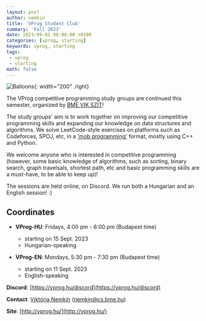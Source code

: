 ```yaml
---
layout: post
author: nemkin
title: 'VProg Student Club'
summary: 'Fall 2023'
date: 2023-09-01 08:00:00 +0100
categories: [vprog, starting]
keywords: vprog, starting
tags: 
 - vprog
 - starting
math: false
---
```


![Balloons](https://vprog.hu/assets/img/balloons-cartoon.png){: width="200" .right}

The VProg competitive programming study groups are continued this semester, organized by [BME VIK SZIT](https://cs.bme.hu/english)!

The study groups' aim is to work together on improving our competitive programming skills and expanding our knowledge on data structures and algorithms. We solve LeetCode-style exercises on platforms such as Codeforces, SPOJ, etc, in a ['mob programming'](https://en.wikipedia.org/wiki/Team_programming#Mob_programming) format, mostly using C++ and Python.

We welcome anyone who is interested in competitive programming (however, some basic knowledge of algorithms, such as sorting, binary search, graph travelsals, shortest path, etc and basic programming skills are a must-have, to be able to keep up)!

The sessions are held online, on Discord. We run both a Hungarian and an English session! :)

## Coordinates

- **VProg-HU**: Fridays, 4:00 pm - 6:00 pm (Budapest time)
  - starting on 15 Sept. 2023
  - Hungarian-speaking

- **VProg-EN**: Mondays, 5:30 pm - 7:30 pm (Budapest time)
  - starting on 11 Sept. 2023
  - English-speaking

**Discord**: [https://vprog.hu/discord](https://vprog.hu/discord)

**Contact**: [Viktória Nemkin](https://cs.bme.hu/~nemkin) ([nemkin@cs.bme.hu](mailto:nemkin@cs.bme.hu))

**Site**: [http://vprog.hu/](http://vprog.hu/)
